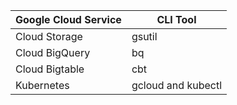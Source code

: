 
| Google Cloud Service | CLI Tool | 
| --- | --- |
| Cloud Storage | gsutil |
| Cloud BigQuery | bq |
| Cloud Bigtable | cbt |
| Kubernetes | gcloud and kubectl ||
